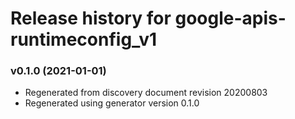 # Release history for google-apis-runtimeconfig_v1

### v0.1.0 (2021-01-01)

* Regenerated from discovery document revision 20200803
* Regenerated using generator version 0.1.0


